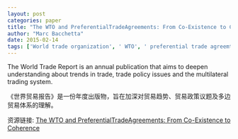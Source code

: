 ```yaml
---
layout: post
categories: paper
title: "The WTO and PreferentialTradeAgreements: From Co-Existence to Coherence"
author: "Marc Bacchetta"
date: 2015-02-14
tags: ['World trade organization', ' WTO', ' preferential trade agreemtns', ' PTA', ' FTA']
---
```


The World Trade Report is an annual publication that aims to deepen understanding about trends in trade, trade policy issues and the multilateral trading system.

《世界贸易报告》是一份年度出版物，旨在加深对贸易趋势、贸易政策议题及多边贸易体系的理解。

资源链接: [The WTO and PreferentialTradeAgreements: From Co-Existence to Coherence](https://papers.ssrn.com/sol3/papers.cfm?abstract_id=2563199)
